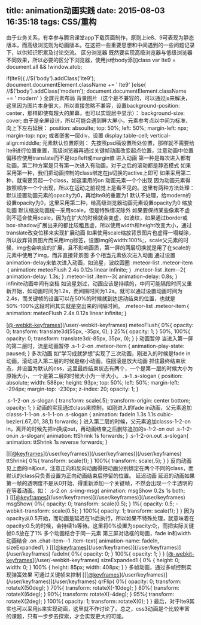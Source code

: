 title: animation动画实践
date: 2015-08-03 16:35:18
tags: CSS/重构
---
由于业务关系，有幸参与腾讯课堂app下载页面制作，原则上ie8、9可表现为静态版本，而高级浏览则为动画版本。在这把一些重要思想和中间遇到的一些问题记录下，以供知识积累及讨论交流。
区分浏览器
既然要实现高级浏览器与低级浏览器不同效果，所以必要的区分下浏览器，使用js给body添加class
var lte9 = document.all && !window.atob;

if(lte9){
    //$('body').addClass('lte9');
    document.documentElement.className += ' lte9'
}else{
    //$('body').addClass('modern');
    document.documentElement.className += ' modern'
}
全屏元素布局
背景图片（这个是不兼容的，可以通过js来解决，这里因为图片本身很大，所以直接忽略不兼容，设置background-position: center，那样即使有超大的屏幕，也可以实现居中显示）：
background-size: cover;
由于是全屏设计，所以可能会遇到屏大屏小，元素参考点以中间为标准，向上下左右延展：
position: absoulte;
top: 50%;
left: 50%;
margin-left: npx;
margin-top: npx;
或者嵌套一层div，设置
display:table-cell;
vertical-align:midddle;
元素默认位置原则：
先按照psd稿设置所处位置，那样就不需要给lte9进行位置重置，高级浏览器再通过关键帧动画改变起点位置，注意动画中位置偏移应使用translate而不是top/left或margin值
进入动画
第一种是每次进入都有动画，第二种方案是只有第一次进入有动画，对于之后的滚动都是静态模式
如果采用第一种，我们把动画控制的class绑定在js切换的active上即可
如果采用第二种，就需要另起一个class，如这里用的on
动画元素一个个出现
因为动画元素得按照顺序一个个出现，所以在运动之前视觉上是看不见的。这里有两种方法处理：
默认设置动画元素的opacity为0，再给lte9的重置为1
默认不处理，给modern的设置opacity为0，这里采用第二种，给高级浏览器动画元素设置opacity为0
缩放动画
默认缩放动画统一采用scale，但是特殊情况除外
如果要保持某些像素不虚则不适合使用scale，因为在扩大的时候就会变虚，如波纹，如果通过border或box-shadow扩展出来的都比较粗且虚，所以使用width和height改变大小，通过translate改变位移来实现扩展动画
如果使用scale缩放背景图片也虚得一塌糊涂，所以放弃背景图片而采用img标签，设置img的width:100%;，scale父元素的时候，img也会响应的扩展，且不影响画质，第一屏的两层切换就是用了在scale的元素中使用了img，而非直接背景图
多个相当元素依次进入动画
通过设置animation-delay来依次进入动画，如流星，波纹圆圈
.meteor-list .meteor-item｛
    animation: meteoFlush 2.4s 0.12s linear infinite;
｝
.meteor-list .item--2{
    animation-delay: 1.3s;
}
.meteor-list .item--3{
    animation-delay: 0.8s;
}
infinite动画中间有空档
如流星划过，动画应该是持续的，中间可能隔段时间又重新开始，如动画时间为1.2s，而间隔时间为1.2s。就可以通过设置动画时间为2.4s，而关键帧的设置可以在50%的时候就到达运动结束的位置，也就是50%-100%这段时间其实就是空出来的间隔时间。
.meteor-list .meteor-item｛
    animation: meteoFlush 2.4s 0.12s linear infinite;
｝

[[@-webkit-keyframes](/user/-webkit-keyframes)](/user/-webkit-keyframes) meteoFlush{
    0%{
        opacity: 0;
        transform: translate3d(55px, -35px, 0);
    }
    25%{
        opacity: 1;
    }
    50%, 100%{
        opacity: 0;
        transform: translate3d(-85px, 35px, 0);
    }
}
动画暂停
当进入第一屏的第二层时，流星动画暂停
.s-1-2-on .meteor-item {
  animation-play-state: paused;
}
多次动画
如“学习成就梦想”实现了三次动画，刚进入的时候是fade in动画，滚动进入第二层的时候是缩小动画，往回滚是放大动画
抓住最终结束状态，并设置为默认的css，这里最终结束状态有两个，一个是第一层的时候大小为原始大小，一个是第二层的时候大小为一半大小。
.s-1 .s-slogan {
  position: absolute;
  width: 588px;
  height: 93px;
  top: 50%;
  left: 50%;
  margin-left: -294px;
  margin-top: -230px;
  z-index: 20;
  opacity: 1;
}

.s-1-2-on .s-slogan {
  transform: scale(.5);
  transform-origin: center bottom;
  opacity: 1;
}
动画的实现通过class来控制，如刚进入的fade in动画，父元素追加classs-1-1-on
.s-1-1-on .s-slogan {
  animation: fadeIn 1.3s 1.1s cubic-bezier(.67,.01,.38,1) forwards;
}
进入第二层的时候，父元素追加classs-1-2-on in，离开的时候先把in换成out，再动画结束之后删除追加的s-1-2-on out
.s-1-2-on.in .s-slogan{
    animation: ttShrink 1s forwards;
}
.s-1-2-on.out .s-slogan{
    animation: ttShrink 1s reverse forwards;
}

[[[[@keyframes](/user/keyframes)](/user/keyframes)](/user/keyframes)](/user/keyframes) ttShrink{
    0%{
        transform: scale(1);
    }
    100%{
        transform: scale(.5);
    }
}
反向动画
见上面的in和out，注意正向和反向动画得把动画分别绑定在两个不同的class，而默认的class只负责设置为正向动画结束后停留的位置。
延迟动画
延迟的动画如果第一帧的透明度不是从0开始，得重新添加一个关键帧，不然会出现一个半透明的在等着动画。如：
.s-2.on .s-img-msg{
    animation: msgShow 0.2s 1s both;    
}
[[[[@keyframes](/user/keyframes)](/user/keyframes)](/user/keyframes)](/user/keyframes) msgShow{
    0%{
        opacity: 0;
        transform: scale(0.5);
    }
    1%{
        opacity: 0.5;
        -webkit-transform: scale(0.5);
    }
    100%{
        opacity: 1;
        transform: scale(1);
    }
}
因为opacity从0.5开始，而动画是延迟在1s后执行，所以如果不特殊处理，就意味着在opacity:0.5;的时候，会持续1s等待。这里将0%设置为opacity:0;，而把实际关键帧0.5放在了1%
多个动画结合于同一元素
第三屏对话框的动画，fade in和width动画结合
.on .chat-item--1 .item-text{
    animation-name: fadeIn, sizeExpanded1;
}
[[[[@keyframes](/user/keyframes)](/user/keyframes)](/user/keyframes)](/user/keyframes) fadeIn{
    0%{
        opacity: 0;
    }
    100%{
        opacity: 1;
    }
}
[[@-webkit-keyframes](/user/-webkit-keyframes)](/user/-webkit-keyframes) sizeExpanded1 {
    0% {
        height: 0;
        width: 0;
    }
    100% {
        height: 85px;
        width: 408px;
    }
}
多帧动画，通过多帧控制实现弹簧效果
可通过关键帧来控制
[[[[@keyframes](/user/keyframes)](/user/keyframes)](/user/keyframes)](/user/keyframes) qrFlip{
    0%{
        opacity: 0;
        transform: rotateX(50deg);
    }
    70%{
        transform: rotateX(-10deg);
    }
    80%{
        transform: rotateX(6deg);
    }
    90%{
        transform: rotateX(-4deg);
    }
    95%{
        transform: rotateX(2deg);
    }
    100%{
        opacity: 1;
        transform: rotateX(0);
    }
}
最后，对于lte9其实也可以采用js来实现动画，这里就不作讨论了。总之，css3动画是个比较丰富的课题，只有一步步去探索，才会实现更大的可能。